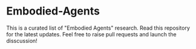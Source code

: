 # Embodied-Agents
This is a curated list of "Embodied Agents" research. Read this repository for the latest updates. Feel free to raise pull requests and launch the disscussion!
